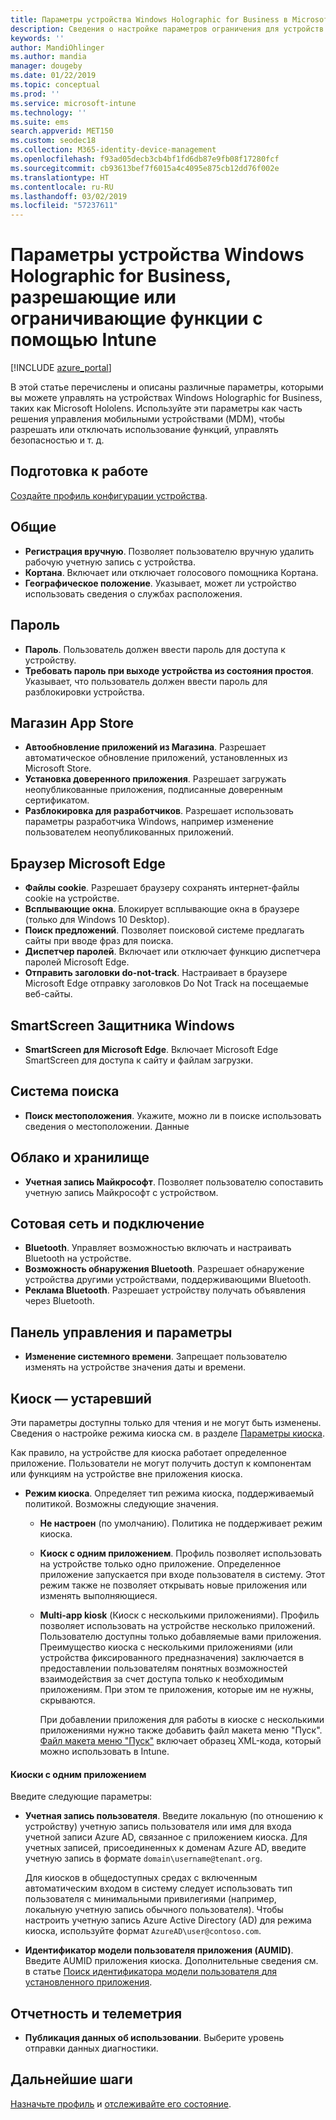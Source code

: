 ```yaml
---
title: Параметры устройства Windows Holographic for Business в Microsoft Intune в Azure | Документация Майкрософт
description: Сведения о настройке параметров ограничения для устройств с Windows Holographic for Business в Microsoft Intune, включая параметры для геолокации, паролей, установки приложений из Магазина приложений, файлов cookie и всплывающих окон в Microsoft Edge, Защитника Windows, системы поиска, облака и хранилища, подключения по Bluetooth, системного времени, данных об использовании и отмены регистрации в Azure.
keywords: ''
author: MandiOhlinger
ms.author: mandia
manager: dougeby
ms.date: 01/22/2019
ms.topic: conceptual
ms.prod: ''
ms.service: microsoft-intune
ms.technology: ''
ms.suite: ems
search.appverid: MET150
ms.custom: seodec18
ms.collection: M365-identity-device-management
ms.openlocfilehash: f93ad05decb3cb4bf1fd6db87e9fb08f17280fcf
ms.sourcegitcommit: cb93613bef7f6015a4c4095e875cb12dd76f002e
ms.translationtype: HT
ms.contentlocale: ru-RU
ms.lasthandoff: 03/02/2019
ms.locfileid: "57237611"
---
```

# <a name="windows-holographic-for-business-device-settings-to-allow-or-restrict-features-using-intune"></a>Параметры устройства Windows Holographic for Business, разрешающие или ограничивающие функции с помощью Intune

[!INCLUDE [azure_portal](./includes/azure_portal.md)]

В этой статье перечислены и описаны различные параметры, которыми вы можете управлять на устройствах Windows Holographic for Business, таких как Microsoft Hololens. Используйте эти параметры как часть решения управления мобильными устройствами (MDM), чтобы разрешать или отключать использование функций, управлять безопасностью и т. д.

## <a name="before-you-begin"></a>Подготовка к работе

[Создайте профиль конфигурации устройства](device-restrictions-configure.md#create-the-profile).

## <a name="general"></a>Общие

- **Регистрация вручную**. Позволяет пользователю вручную удалить рабочую учетную запись с устройства.
- **Кортана**. Включает или отключает голосового помощника Кортана.
- **Географическое положение**. Указывает, может ли устройство использовать сведения о службах расположения.

## <a name="password"></a>Пароль

- **Пароль**. Пользователь должен ввести пароль для доступа к устройству.
- **Требовать пароль при выходе устройства из состояния простоя**. Указывает, что пользователь должен ввести пароль для разблокировки устройства.

## <a name="app-store"></a>Магазин App Store

- **Автообновление приложений из Магазина**. Разрешает автоматическое обновление приложений, установленных из Microsoft Store.
- **Установка доверенного приложения**. Разрешает загружать неопубликованные приложения, подписанные доверенным сертификатом.
- **Разблокировка для разработчиков**. Разрешает использовать параметры разработчика Windows, например изменение пользователем неопубликованных приложений.

## <a name="microsoft-edge-browser"></a>Браузер Microsoft Edge

- **Файлы cookie**. Разрешает браузеру сохранять интернет-файлы cookie на устройстве.
- **Всплывающие окна**. Блокирует всплывающие окна в браузере (только для Windows 10 Desktop).
- **Поиск предложений**. Позволяет поисковой системе предлагать сайты при вводе фраз для поиска.
- **Диспетчер паролей**. Включает или отключает функцию диспетчера паролей Microsoft Edge.
- **Отправить заголовки do-not-track**. Настраивает в браузере Microsoft Edge отправку заголовков Do Not Track на посещаемые веб-сайты.

## <a name="windows-defender-smart-screen"></a>SmartScreen Защитника Windows

- **SmartScreen для Microsoft Edge**. Включает Microsoft Edge SmartScreen для доступа к сайту и файлам загрузки.

## <a name="search"></a>Система поиска

- **Поиск местоположения**. Укажите, можно ли в поиске использовать сведения о местоположении. Данные

## <a name="cloud-and-storage"></a>Облако и хранилище

- **Учетная запись Майкрософт**. Позволяет пользователю сопоставить учетную запись Майкрософт с устройством.

## <a name="cellular-and-connectivity"></a>Сотовая сеть и подключение

- **Bluetooth**. Управляет возможностью включать и настраивать Bluetooth на устройстве.
- **Возможность обнаружения Bluetooth**. Разрешает обнаружение устройства другими устройствами, поддерживающими Bluetooth.
- **Реклама Bluetooth**. Разрешает устройству получать объявления через Bluetooth.

## <a name="control-panel-and-settings"></a>Панель управления и параметры

- **Изменение системного времени**. Запрещает пользователю изменять на устройстве значения даты и времени.

## <a name="kiosk---obsolete"></a>Киоск — устаревший

Эти параметры доступны только для чтения и не могут быть изменены. Сведения о настройке режима киоска см. в разделе [Параметры киоска](kiosk-settings-holographic.md).

Как правило, на устройстве для киоска работает определенное приложение. Пользователи не могут получить доступ к компонентам или функциям на устройстве вне приложения киоска.

- **Режим киоска**. Определяет тип режима киоска, поддерживаемый политикой. Возможны следующие значения.

  - **Не настроен** (по умолчанию). Политика не поддерживает режим киоска. 
  - **Киоск с одним приложением**. Профиль позволяет использовать на устройстве только одно приложение. Определенное приложение запускается при входе пользователя в систему. Этот режим также не позволяет открывать новые приложения или изменять выполняющиеся.
  - **Multi-app kiosk** (Киоск с несколькими приложениями). Профиль позволяет использовать на устройстве несколько приложений. Пользователю доступны только добавляемые вами приложения. Преимущество киоска с несколькими приложениями (или устройства фиксированного предназначения) заключается в предоставлении пользователям понятных возможностей взаимодействия за счет доступа только к необходимым приложениям. При этом те приложения, которые им не нужны, скрываются. 
  
    При добавлении приложения для работы в киоске с несколькими приложениями нужно также добавить файл макета меню "Пуск". [Файл макета меню "Пуск"](https://docs.microsoft.com/hololens/hololens-kiosk#start-layout-file-for-intune) включает образец XML-кода, который можно использовать в Intune. 

#### <a name="single-app-kiosks"></a>Киоски с одним приложением

Введите следующие параметры:

- **Учетная запись пользователя**. Введите локальную (по отношению к устройству) учетную запись пользователя или имя для входа учетной записи Azure AD, связанное с приложением киоска. Для учетных записей, присоединенных к доменам Azure AD, введите учетную запись в формате `domain\username@tenant.org`. 

    Для киосков в общедоступных средах с включенным автоматическим входом в систему следует использовать тип пользователя с минимальными привилегиями (например, локальную учетную запись обычного пользователя). Чтобы настроить учетную запись Azure Active Directory (AD) для режима киоска, используйте формат `AzureAD\user@contoso.com`.

- **Идентификатор модели пользователя приложения (AUMID)**. Введите AUMID приложения киоска. Дополнительные сведения см. в статье [Поиск идентификатора модели пользователя для установленного приложения](https://docs.microsoft.com/windows-hardware/customize/enterprise/find-the-application-user-model-id-of-an-installed-app).

## <a name="reporting-and-telemetry"></a>Отчетность и телеметрия

- **Публикация данных об использовании**. Выберите уровень отправки данных диагностики.

## <a name="next-steps"></a>Дальнейшие шаги

[Назначьте профиль](device-profile-assign.md) и [отслеживайте его состояние](device-profile-monitor.md).
